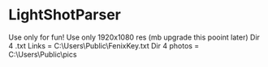 # LightShotParser
Use only for fun! 
Use only 1920x1080 res (mb upgrade this pooint later)
Dir 4 .txt Links = C:\Users\Public\FenixKey.txt
Dir 4 photos = C:\Users\Public\pics
